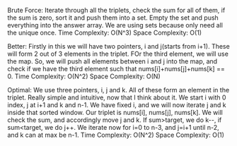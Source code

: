 Brute Force:
Iterate through all the triplets, check the sum for all of them, if the sum is zero, sort it and push them into a set. Empty the set and push everything into the answer array. We are using sets because only need all the unique once.
Time Complexity: O(N^3)
Space Complexity: O(1)

Better:
Firstly in this we will have two pointers, i and j(starts from i+1). These will form 2 out of 3 elements in the triplet. FOr the third element, we will use the map. So, we will push all elements between i and j into the map, and check if we have the third element such that nums[i]+nums[j]+nums[k] == 0.
Time Complexity: O(N^2)
Space Complexity: O(N)

Optimal:
We use three pointers, i, j and k. All of these form an element in the triplet. 
Really simple and intuitive, now that I think about it. We start i with 0 index, j at i+1 and k and n-1. We have fixed i, and we will now iterate j and k inside that sorted window. Our triplet is nums[i], nums[j], nums[k]. We will check the sum, and accordingly move j and k. If sum>target, we do k--, if sum<target, we do j++. We iterate now for i=0 to n-3, and j=i+1 until n-2, and k can at max be n-1.
Time Complexity: O(N^2)
Space Complexity: O(1)